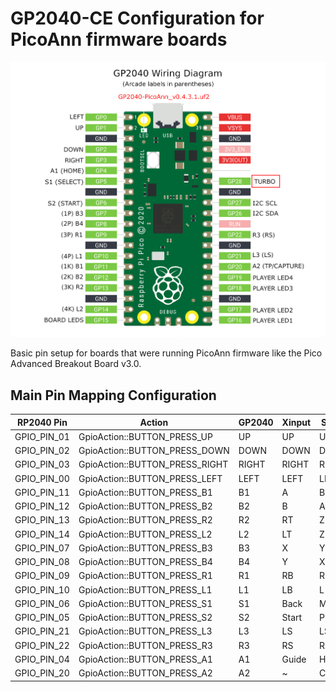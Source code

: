 # GP2040-CE Configuration for PicoAnn firmware boards

![Pin Mapping](assets/PinMapping_PicoAnn.png)

Basic pin setup for boards that were running PicoAnn firmware like the Pico Advanced Breakout Board v3.0.

## Main Pin Mapping Configuration

| RP2040 Pin | Action                        | GP2040 | Xinput | Switch | PS3/4/5  | Dinput | Arcade |
|------------|-------------------------------|--------|--------|--------|----------|--------|--------|
| GPIO_PIN_01| GpioAction::BUTTON_PRESS_UP   | UP     | UP     | UP     | UP       | UP     | UP     |
| GPIO_PIN_02| GpioAction::BUTTON_PRESS_DOWN | DOWN   | DOWN   | DOWN   | DOWN     | DOWN   | DOWN   |
| GPIO_PIN_03| GpioAction::BUTTON_PRESS_RIGHT| RIGHT  | RIGHT  | RIGHT  | RIGHT    | RIGHT  | RIGHT  |
| GPIO_PIN_00| GpioAction::BUTTON_PRESS_LEFT | LEFT   | LEFT   | LEFT   | LEFT     | LEFT   | LEFT   |
| GPIO_PIN_11| GpioAction::BUTTON_PRESS_B1   | B1     | A      | B      | Cross    | 2      | K1     |
| GPIO_PIN_12| GpioAction::BUTTON_PRESS_B2   | B2     | B      | A      | Circle   | 3      | K2     |
| GPIO_PIN_13| GpioAction::BUTTON_PRESS_R2   | R2     | RT     | ZR     | R2       | 8      | K3     |
| GPIO_PIN_14| GpioAction::BUTTON_PRESS_L2   | L2     | LT     | ZL     | L2       | 7      | K4     |
| GPIO_PIN_07| GpioAction::BUTTON_PRESS_B3   | B3     | X      | Y      | Square   | 1      | P1     |
| GPIO_PIN_08| GpioAction::BUTTON_PRESS_B4   | B4     | Y      | X      | Triangle | 4      | P2     |
| GPIO_PIN_09| GpioAction::BUTTON_PRESS_R1   | R1     | RB     | R      | R1       | 6      | P3     |
| GPIO_PIN_10| GpioAction::BUTTON_PRESS_L1   | L1     | LB     | L      | L1       | 5      | P4     |
| GPIO_PIN_06| GpioAction::BUTTON_PRESS_S1   | S1     | Back   | Minus  | Select   | 9      | Coin   |
| GPIO_PIN_05| GpioAction::BUTTON_PRESS_S2   | S2     | Start  | Plus   | Start    | 10     | Start  |
| GPIO_PIN_21| GpioAction::BUTTON_PRESS_L3   | L3     | LS     | LS     | L3       | 11     | LS     |
| GPIO_PIN_22| GpioAction::BUTTON_PRESS_R3   | R3     | RS     | RS     | R3       | 12     | RS     |
| GPIO_PIN_04| GpioAction::BUTTON_PRESS_A1   | A1     | Guide  | Home   | PS       | 13     | ~      |
| GPIO_PIN_20| GpioAction::BUTTON_PRESS_A2   | A2     | ~      | Capture| ~        | 14     | ~      |